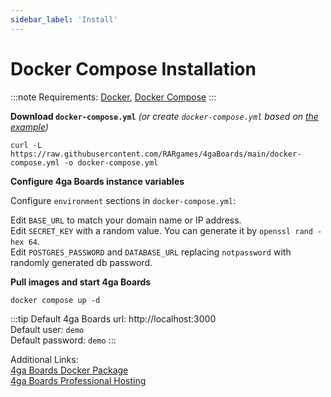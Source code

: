 ```yaml
---
sidebar_label: 'Install'
---
```


# Docker Compose Installation
:::note
Requirements: [Docker](https://docs.docker.com/install/), [Docker Compose](https://docs.docker.com/compose/install/)
:::

**Download `docker-compose.yml`** _(or create `docker-compose.yml` based on [the example](https://github.com/RARgames/4gaBoards/blob/main/docker-compose.yml))_
```
curl -L https://raw.githubusercontent.com/RARgames/4gaBoards/main/docker-compose.yml -o docker-compose.yml
```

**Configure 4ga Boards instance variables**

Configure `environment` sections in `docker-compose.yml`:

Edit `BASE_URL` to match your domain name or IP address.\
Edit `SECRET_KEY` with a random value. You can generate it by `openssl rand -hex 64`.\
Edit `POSTGRES_PASSWORD` and `DATABASE_URL` replacing `notpassword` with randomly generated db password.


**Pull images and start 4ga Boards**
```
docker compose up -d
```

:::tip
Default 4ga Boards url: http://localhost:3000 \
Default user: `demo`\
Default password: `demo`
:::

Additional Links:\
[4ga Boards Docker Package](https://github.com/RARgames/4gaBoards/pkgs/container/4gaBoards)\
[4ga Boards Professional Hosting](./install-4gaboards)

